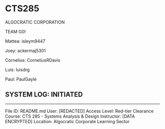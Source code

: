 # CTS285
ALGOCRATIC CORPORATION


TEAM G0!

Mattea: isleym9447

Joey: ackermaj5301

Cornelius: CorneliusRDavis

Luis: luisdrg

Paul: PaulGayle




## SYSTEM LOG: INITIATED ##
---------------------------
File ID: README.md
User: [REDACTED]
Access Level: Red-tier Clearance
Course: CTS 285 - Systems Analysis & Design
Instructor: [DATA ENCRYPTED]
Location: Algocratic Corporate Learning Sector


